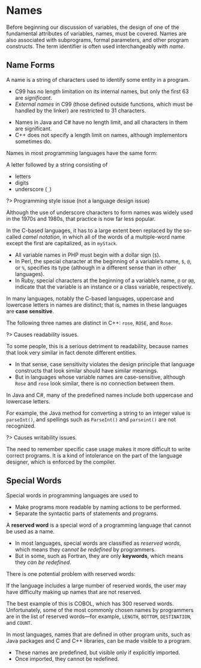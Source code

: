 # Names

Before beginning our discussion of variables, the design of one of the fundamental
attributes of variables, names, must be covered. Names are also associated
with subprograms, formal parameters, and other program constructs. The
term identifier is often used interchangeably with *name*.

## Name Forms

A name is a string of characters used to identify some entity in a program.

<div class="alert-example">

- C99 has no length limitation on its internal names, but only the first 63 are *significant*.
- *External names* in C99 (those defined outside functions, which must be handled by the linker) are restricted to 31 characters.

</div>

<div class="alert-example">

- Names in Java and C# have no length limit, and all characters in them are significant.
- C++ does not specify a length limit on names, although implementors sometimes do.

</div>

Names in most programming languages have the same form:

A letter followed by a string consisting of

- letters
- digits
- underscore (`_`)

<div class="alert-example">

?> Programming style issue (not a language design issue)

Although the use of underscore characters to form names was widely used in the 1970s and 1980s, that practice is now far less popular.

In the C-based languages, it has to a large extent been replaced by the so-called *camel notation*, in which all of the words of a multiple-word name except the first are capitalized, as in `myStack`.

</div>

<div class="alert-example">

- All variable names in PHP must begin with a dollar sign (`$`).
- In Perl, the special character at the beginning of a variable’s name, `$`, `@`, or `%`, specifies its type (although in a different sense than in other languages).
- In Ruby, special characters at the beginning of a variable’s name, `@` or `@@`, indicate that the variable is an instance or a class variable, respectively.

</div>

In many languages, notably the C-based languages, uppercase and lowercase letters in names are distinct; that is, names in these languages are **case sensitive**.

<div class="alert-example">

The following three names are distinct in C++: `rose`, `ROSE`, and `Rose`.

?> Causes readability issues.

To some people, this is a serious detriment to readability, because names that look very similar in fact denote different entities.

- In that sense, case sensitivity violates the design principle that language constructs that look similar should have similar meanings.
- But in languages whose variable names are case-sensitive, although `Rose` and `rose` look similar, there is no connection between them.

</div>

<div class="alert-example">

In Java and C#, many of the predefined names include both uppercase and lowercase letters.

For example, the Java method for converting a string to an integer value is `parseInt()`, and spellings such as `ParseInt()` and `parseint()` are not recognized.

?> Causes writability issues.

The need to remember specific case usage makes it more difficult to write correct programs. It is a kind of intolerance on the part of the language designer, which is enforced by the compiler.

</div>

## Special Words

Special words in programming languages are used to

- Make programs more readable by naming actions to be performed.
- Separate the syntactic parts of statements and programs.

A **reserved word** is a special word of a programming language that cannot be used as a name.

- In most languages, special words are classified as *reserved words*, which means they can*not be redefined* by programmers.
- But in some, such as Fortran, they are only **keywords**, which means they *can be redefined*.

<div class="alert-attention">

There is one potential problem with reserved words:

If the language includes a large number of reserved words, the user may have difficulty making up names that are not reserved.

The best example of this is COBOL, which has 300 reserved words. Unfortunately, some of the most commonly chosen names by programmers are in the list of reserved words—for example, `LENGTH`, `BOTTOM`, `DESTINATION`, and `COUNT`.

</div>

In most languages, names that are defined in other program units, such as Java packages and C and C++ libraries, can be made visible to a program.

- These names are predefined, but visible only if explicitly imported.
- Once imported, they cannot be redefined.
